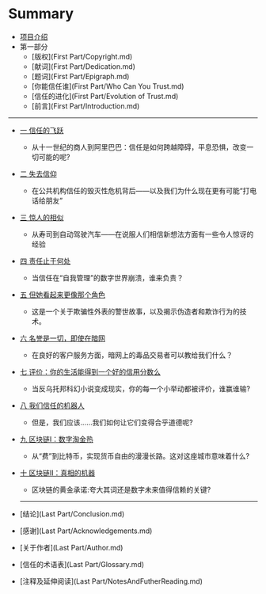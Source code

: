 # Summary

* [项目介绍](README.md)
* 第一部分
    * [版权](First Part/Copyright.md)
    * [献词](First Part/Dedication.md)
    * [题词](First Part/Epigraph.md)
    * [你能信任谁](First Part/Who Can You Trust.md)
    * [信任的进化](First Part/Evolution of Trust.md)
    * [前言](First Part/Introduction.md)

-----
* [一 信任的飞跃](Sections/part1.md)

    * 从十一世纪的商人到阿里巴巴：信任是如何跨越障碍，平息恐惧，改变一切可能的呢?

* [二 失去信仰](Sections/part2.md)

    * 在公共机构信任的毁灭性危机背后——以及我们为什么现在更有可能“打电话给朋友”

* [三 惊人的相似](Sections/part3.md)

    * 从寿司到自动驾驶汽车——在说服人们相信新想法方面有一些令人惊讶的经验

* [四 责任止于何处](Sections/part4.md)

    * 当信任在“自我管理”的数字世界崩溃，谁来负责？

* [五 但她看起来更像那个角色](Sections/part5.md)

    * 这是一个关于欺骗性外表的警世故事，以及揭示伪造者和欺诈行为的技术。

* [六 名誉是一切，即使在暗网](Sections/part6.md)

    * 在良好的客户服务方面，暗网上的毒品交易者可以教给我们什么？

* [七 评价：你的生活能得到一个好的信用分数么](Sections/part7.md)

    * 当反乌托邦科幻小说变成现实，你的每一个小举动都被评价，谁赢谁输?

* [八 我们信任的机器人](Sections/part8.md)

    * 但是，我们应该……我们如何让它们变得合乎道德呢?

* [九 区块链Ⅰ：数字淘金热](Sections/part9.md)

    * 从“费”到比特币，实现货币自由的漫漫长路。这对这座城市意味着什么?

* [十 区块链Ⅱ：真相的机器](Sections/part10.md)

    * 区块链的黄金承诺:夸大其词还是数字未来值得信赖的关键?

    ---

    

* [结论](Last Part/Conclusion.md)

* [感谢](Last Part/Acknowledgements.md)

* [关于作者](Last Part/Author.md)

* [信任的术语表](Last Part/Glossary.md)

* [注释及延伸阅读](Last Part/NotesAndFutherReading.md)

